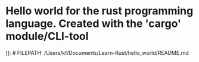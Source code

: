 # Hello world for the rust programming language. Created with the 'cargo' module/CLI-tool

[]: # FILEPATH: /Users/kf/Documents/Learn-Rust/hello_world/README.md
